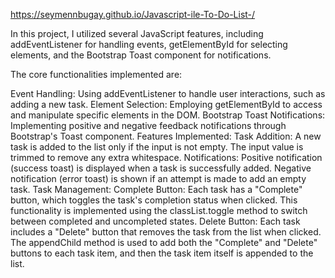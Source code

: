 https://seymennbugay.github.io/Javascript-ile-To-Do-List-/   


In this project, I utilized several JavaScript features, including addEventListener for handling events, getElementById for selecting elements, and the Bootstrap Toast component for notifications.

The core functionalities implemented are:

Event Handling: Using addEventListener to handle user interactions, such as adding a new task.
Element Selection: Employing getElementById to access and manipulate specific elements in the DOM.
Bootstrap Toast Notifications: Implementing positive and negative feedback notifications through Bootstrap's Toast component.
Features Implemented:
Task Addition: A new task is added to the list only if the input is not empty. The input value is trimmed to remove any extra whitespace.
Notifications:
Positive notification (success toast) is displayed when a task is successfully added.
Negative notification (error toast) is shown if an attempt is made to add an empty task.
Task Management:
Complete Button: Each task has a "Complete" button, which toggles the task's completion status when clicked. This functionality is implemented using the classList.toggle method to switch between completed and uncompleted states.
Delete Button: Each task includes a "Delete" button that removes the task from the list when clicked.
The appendChild method is used to add both the "Complete" and "Delete" buttons to each task item, and then the task item itself is appended to the list.
